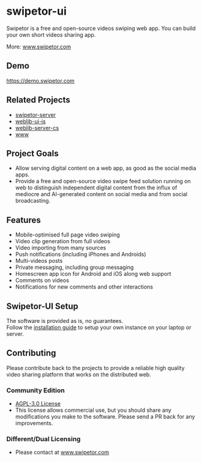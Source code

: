 # swipetor-ui

Swipetor is a free and open-source videos swiping web app. You can build your own short videos sharing app.

More: www.swipetor.com

## Demo

https://demo.swipetor.com

## Related Projects

- [swipetor-server](https://github.com/swipetor/swipetor-server)
- [weblib-ui-js](https://github.com/atas/weblib-ui-js)
- [weblib-server-cs](https://github.com/atas/weblib-server-cs)
- [www](https://github.com/swipetor/swipetor-www)

## Project Goals

- Allow serving digital content on a web app, as good as the social media apps.
- Provide a free and open-source video swipe feed solution running on web to distinguish independent digital content from the influx of mediocre and AI-generated content on social media and from social broadcasting.

## Features

- Mobile-optimised full page video swiping
- Video clip generation from full videos
- Video importing from many sources
- Push notifications (including iPhones and Androids)
- Multi-videos posts
- Private messaging, including group messaging
- Homescreen app icon for Android and iOS along web support
- Comments on videos
- Notifications for new comments and other interactions

## Swipetor-UI Setup

The software is provided as is, no guarantees.  
Follow the [installation guide](docs/setup.md) to setup your own instance on your laptop or server.

## Contributing

Please contribute back to the projects to provide a reliable high quality video sharing platform that works on the
distributed
web.

### Community Edition 
- [AGPL-3.0 License](LICENSE)
- This license allows commercial use, but you should share any modifications you make to the software. Please send a
    PR back for any improvements.

### Different/Dual Licensing
- Please contact at www.swipetor.com
